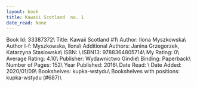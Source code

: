 ```yaml
---
layout: book
title: Kawaii Scotland  no. 1
date_read: None
---
```


Book Id: 33387372\ 
Title: Kawaii Scotland #1\ 
Author: Ilona Myszkowska\ 
Author l-f: Myszkowska, Ilona\ 
Additional Authors: Janina Grzegorzek, Katarzyna Stasiowska\ 
ISBN: \ 
ISBN13: 9788364805714\ 
My Rating: 0\ 
Average Rating: 4.10\ 
Publisher: Wydawnictwo Gindie\ 
Binding: Paperback\ 
Number of Pages: 152\ 
Year Published: 2016\ 
Date Read: \ 
Date Added: 2020/01/09\ 
Bookshelves: kupka-wstydu\ 
Bookshelves with positions: kupka-wstydu (#687)\ 

